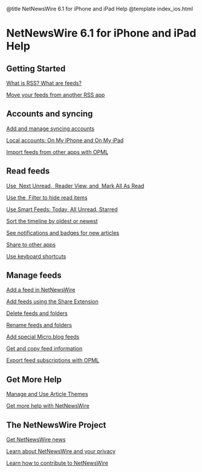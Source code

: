 @title NetNewsWire 6.1 for iPhone and iPad Help
@template index_ios.html

NetNewsWire 6.1 for iPhone and iPad Help
======================================


Getting Started
---------------

[What is RSS? What are feeds?](what-is-rss.html)

[Move your feeds from another RSS app](moving-from-another-app.html)



Accounts and syncing
--------------------

[Add and manage syncing accounts](syncing-accounts.html)

[Local accounts: On My iPhone and On My iPad](on-my-ios-device-account.html)

[Import feeds from other apps with OPML](import-opml.html)



Read feeds
----------

[Use <img src="../../../images/ios-icon-next_unread.png" alt="" class="ios-inline-button" /> Next Unread, <img src="../../../images/ios-icon-reader_view.png" alt="" class="ios-inline-button" /> Reader View, and <img src="../../../images/ios-icon-mark_all_read.png" alt="" class="ios-inline-button" /> Mark All As Read](reading-articles.html)

[Use the <img src="../../../images/ios-icon-filter.png" alt="" class="ios-inline-button" />
Filter to hide read items](filters.html)

[Use Smart Feeds: Today, All Unread, Starred](smart-feeds.html)

[Sort the timeline by oldest or newest](sorting-the-timeline.html)

[See notifications and badges for new articles](notifications.html)

[Share to other apps](sharing-articles.html)

[Use keyboard shortcuts](keyboard-shortcuts.html)



Manage feeds
------------

[Add a feed in NetNewsWire](adding-feeds.html)

[Add feeds using the Share Extension](share-extension.html)

[Delete feeds and folders](deleting-feeds-folders.html)

[Rename feeds and folders](renaming-feeds.html)

[Add special Micro.blog feeds](micro-blog-feeds.html)

[Get and copy feed information](get-feed-info.html)

[Export feed subscriptions with OPML](export-opml.html)



Get More Help
-------------

[Manage and Use Article Themes](themes.html)

[Get more help with NetNewsWire](get-more-help.html)



The NetNewsWire Project
-----------------------

[Get NetNewsWire news](netnewswire-news.html)

[Learn about NetNewsWire and your privacy](privacy.html)

[Learn how to contribute to NetNewsWire](contributing.html)
